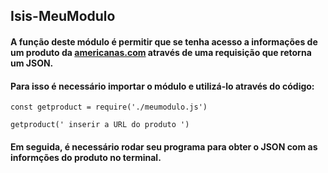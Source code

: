 ## Isis-MeuModulo


#### A função deste módulo é permitir que se tenha acesso a informações de um produto da [americanas.com](www.americanas.com.br) através de uma requisição que retorna um JSON.

#### Para isso é necessário importar o módulo e utilizá-lo através do código:

```const getproduct = require('./meumodulo.js')```

```getproduct(' inserir a URL do produto ')```

#### Em seguida, é necessário rodar seu programa para obter o JSON com as informções do produto no terminal.

